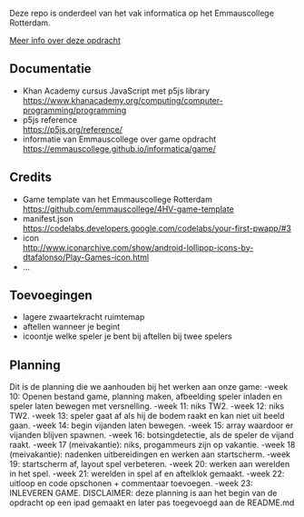 Deze repo is onderdeel van het vak informatica op het Emmauscollege Rotterdam.

[Meer info over deze opdracht](https://informatica.emmauscollege.nl/)

## Documentatie
- Khan Academy cursus JavaScript met p5js library <br>
https://www.khanacademy.org/computing/computer-programming/programming
- p5js reference <br>
https://p5js.org/reference/
- informatie van Emmauscollege over game opdracht <br>
https://emmauscollege.github.io/informatica/game/

## Credits
- Game template van het Emmauscollege Rotterdam <br>
        https://github.com/emmauscollege/4HV-game-template
- manifest.json <br>
        https://codelabs.developers.google.com/codelabs/your-first-pwapp/#3
- icon <br>
        http://www.iconarchive.com/show/android-lollipop-icons-by-dtafalonso/Play-Games-icon.html
- ...

## Toevoegingen
- lagere zwaartekracht ruimtemap
- aftellen wanneer je begint
- icoontje welke speler je bent bij aftellen bij twee spelers

## Planning
Dit is de planning die we aanhouden bij het werken aan onze game:
-week 10: Openen bestand game, planning maken, afbeelding speler inladen en speler laten bewegen met versnelling.
-week 11: niks TW2.
-week 12: niks TW2.
-week 13: speler gaat af als hij de bodem raakt en kan niet uit beeld gaan.
-week 14: begin vijanden laten bewegen.
-week 15: array waardoor er vijanden blijven spawnen.
-week 16: botsingdetectie, als de speler de vijand raakt.
-week 17 (meivakantie): niks, progammeurs zijn op vakantie.
-week 18 (meivakantie): nadenken uitbereidingen en werken aan startscherm.
-week 19: startscherm af, layout spel verbeteren.
-week 20: werken aan werelden in het spel.
-week 21: werelden in spel af en aftelklok gemaakt.
-week 22: uitloop en code opschonen  + commentaar toevoegen.
-week 23: INLEVEREN GAME.
DISCLAIMER: deze planning is aan het begin van de opdracht op een ipad gemaakt en later pas toegevoegd aan de README.md
